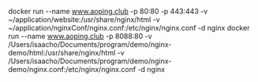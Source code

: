 docker run --name www.aoping.club -p 80:80 -p 443:443 -v ~/application/website:/usr/share/nginx/html -v ~/application/nginxConf/nginx.conf:/etc/nginx/nginx.conf -d nginx
docker run --name www.aoping.club -p 8088:80 -v /Users/isaacho/Documents/program/demo/nginx-demo/html:/usr/share/nginx/html -v /Users/isaacho/Documents/program/demo/nginx-demo/nginx.conf:/etc/nginx/nginx.conf -d nginx
